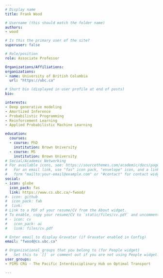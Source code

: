 ```yaml
---
# Display name
title: Frank Wood

# Username (this should match the folder name)
authors:
- wood

# Is this the primary user of the site?
superuser: false

# Role/position
role: Associate Professor

Organizations/Affiliations:
organizations:
- name: University of British Columbia
  url: "https://ubc.ca"

# Short bio (displayed in user profile at end of posts)
bio:

interests:
- Deep generative modeling
- Amortized Inference
- Probabilistic Programming
- Reinforcement Learning
- Applied Probabilistic Machine Learning

education:
  courses:
  - course: PhD
    institution: Brown University
  - course: MS
    institution: Brown University
# Social/Academic Networking
# For available icons, see: https://sourcethemes.com/academic/docs/page-builder/#icons
#   For an email link, use "fas" icon pack, "envelope" icon, and a link in the
#   form "mailto:your-email@example.com" or "#contact" for contact widget.
social:
- icon: globe
  icon_pack: fas
  link: https://www.cs.ubc.ca/~fwood/
#- icon: github
#  icon_pack: fab
#  link: 
# Link to a PDF of your resume/CV from the About widget.
# To enable, copy your resume/CV to `static/files/cv.pdf` and uncomment the lines below.
# - icon: cv
#   icon_pack: ai
#   link: files/cv.pdf

# Enter email to display Gravatar (if Gravatar enabled in Config)
email: "fwood@cs.ubc.ca"

# Organizational groups that you belong to (for People widget)
#   Set this to `[]` or comment out if you are not using People widget.
user_groups:
- PIMS CRG - The Pacific Interdisciplinary Hub on Optimal Transport

---
```

